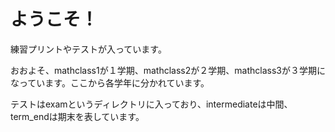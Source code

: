 # ようこそ！

練習プリントやテストが入っています。

おおよそ、mathclass1が１学期、mathclass2が２学期、mathclass3が３学期になっています。ここから各学年に分かれています。

テストはexamというディレクトリに入っており、intermediateは中間、term_endは期末を表しています。

